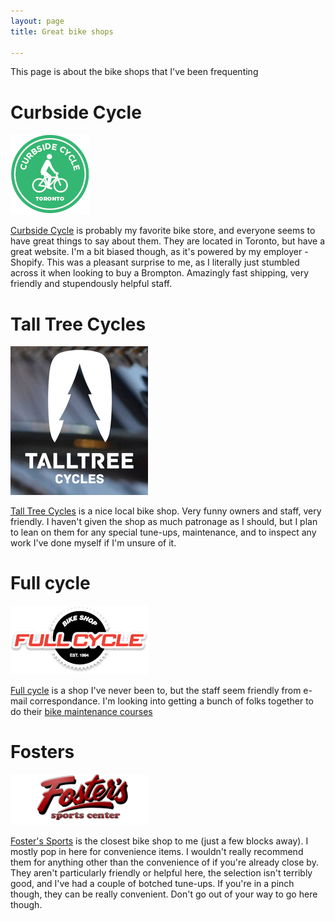 ```yaml
---
layout: page
title: Great bike shops

---
```


This page is about the bike shops that I've been frequenting

# Curbside Cycle

![Curbside](/images/curbside.png)

[Curbside Cycle](https://curbsidecycle.com/) is probably my favorite bike store, and everyone seems to have great things to say about them. They are located in Toronto, but have a great website. I'm a bit biased though, as it's powered by my employer - Shopify. This was a pleasant surprise to me, as I literally just stumbled across it when looking to buy a Brompton. Amazingly fast shipping, very friendly and stupendously helpful staff.

# Tall Tree Cycles

![Talltree](/images/talltree.png)

[Tall Tree Cycles](http://talltreecycles.ca/) is a nice local bike shop. Very funny owners and staff, very friendly. I haven't given the shop as much patronage as I should, but I plan to lean on them for any special tune-ups, maintenance, and to inspect any work I've done myself if I'm unsure of it.

# Full cycle

![Full Cycle](/images/fullcycle.png)

[Full cycle](http://fullcycle.ca/) is a shop I've never been to, but the staff seem friendly from e-mail correspondance. I'm looking into getting a bunch of folks together to do their [bike maintenance courses](http://fullcycle.ca/bike-mechanics-courses/)

# Fosters

![Fosters](/images/fosters.png)

[Foster's Sports](http://www.fosterssports.ca/) is the closest bike shop to me (just a few blocks away). I mostly pop in here for convenience items. I wouldn't really recommend them for anything other than the convenience of if you're already close by. They aren't particularly friendly or helpful here, the selection isn't terribly good, and I've had a couple of botched tune-ups. If you're in a pinch though, they can be really convenient. Don't go out of your way to go here though.

